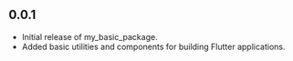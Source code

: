 ## 0.0.1

* Initial release of my_basic_package.
* Added basic utilities and components for building Flutter applications.